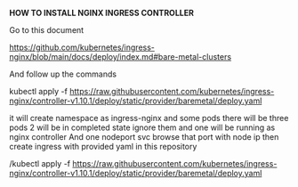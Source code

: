 __HOW TO INSTALL NGINX INGRESS CONTROLLER__

Go to this document

https://github.com/kubernetes/ingress-nginx/blob/main/docs/deploy/index.md#bare-metal-clusters

And follow up the commands

kubectl apply -f https://raw.githubusercontent.com/kubernetes/ingress-nginx/controller-v1.10.1/deploy/static/provider/baremetal/deploy.yaml

it will create namespace as ingress-nginx and some pods there will be three pods 2 will be in completed state ignore them and one will be running as nginx controller
And one nodeport svc browse that port with node ip then create ingress with provided yaml in this repository

/kubectl apply -f https://raw.githubusercontent.com/kubernetes/ingress-nginx/controller-v1.10.1/deploy/static/provider/baremetal/deploy.yaml
